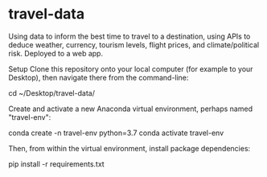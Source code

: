 # travel-data
Using data to inform the best time to travel to a destination, using APIs to deduce weather, currency, tourism levels, flight prices, and climate/political risk. Deployed to a web app.

Setup
Clone this repository onto your local computer (for example to your Desktop), then navigate there from the command-line:

cd ~/Desktop/travel-data/

Create and activate a new Anaconda virtual environment, perhaps named "travel-env":

conda create -n travel-env python=3.7
conda activate travel-env

Then, from within the virtual environment, install package dependencies:

pip install -r requirements.txt
